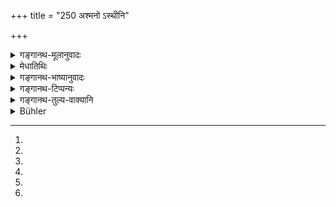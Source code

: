 +++
title = "250 अश्मनो ऽस्थीनि"

+++

<details><summary>गङ्गानथ-मूलानुवादः</summary>

As also, stones, bones, cow’s hair, chaff, ashes, potsherds, dry cow dung, bricks, cinders, pebbles, and sand.—(250)
</details>

<details><summary>मेधातिथिः</summary>

संहतप्रकाण्डा वीरुधो **गुल्मानि** । **वेणव** आरग्वधादयः । बहुत्वाच् च **विविध**ग्रहणम् । **वल्ल्यो** व्रततयः दीर्घाङ्कुरास् तृणजातयः । **स्थलानि**[^१४६] कृत्रिमा सशाड्वलादिपिण्डिकाः । **कुब्जकस्य** गुल्मत्वात् पृथग् उपदेश आदरार्थः । **करीषं** शुष्कं गोमयम् । **अङ्गारा** अग्निदग्धाः काष्टावयवाः । पाषाणकठिना[^१४७] मृदः **शर्कराः** । **कपालिका** शलशैकदेशः[^१४८] । अन्यानि **उपच्छन्नानि**[^१४९] कारयेद् राजा नवग्रामसंनिवेशे कृते निर्णयार्थम्[^१५०] । एवं सीमा न कदाचिन् नश्यति । अन्यथा तं प्रदेशं कश्चित् कर्षणेन नाशयेत्[^१५१] ॥ ८.२४७–४९


[^१५१]:
The commentary on these three verses is quite different in the three editions. I have followed Jha.


[^१५०]:
J: nirṇayam


[^१४९]:
DK: pracchannāni


[^१४८]:
M G: śakalaikadeśaḥ


[^१४७]:
DK (1: 935): pāṣāṇāḥ kaṭhinā


[^१४६]:
M G omit: sthalāni; DK: sthalā
</details>

<details><summary>गङ्गानथ-भाष्यानुवादः</summary>

‘*Karīṣa*’—dry cowdung.

‘*Cinders*’—pieces of wood half-burnt.

‘*Stones*’ and ‘*pebbles*’—hardened pieces of clay. ‘*Potsherds*’—pieces of broken jars.—(250)
</details>

<details><summary>गङ्गानथ-टिप्पन्यः</summary>

This verse is quoted in *Vivādaratnākara* (p. 203), which adds the following notes:—‘*Kāpālikā*’ is *karparā*, tiles,—‘*aṅgāra*’, extinguished cinders, known as ‘*kokila*,’ *coal*,—‘*śarkarā*’ is small pieces of broken earthenware.

It is quoted in *Mitākṣarā* (2.151);—and in *Vivādacintāmaṇi* (p. 93).
</details>

<details><summary>गङ्गानथ-तुल्य-वाक्यानि</summary>

**(verses 8.245-251)  
**

See Comparative notes for [Verse 8.245].
</details>

<details><summary>Bühler</summary>

250	Stones, bones, cow's hair, chaff, ashes, potsherds, dry cowdung, bricks, cinders, pebbles, and sand,
</details>

